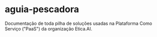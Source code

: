 # aguia-pescadora
Documentação de toda pilha de soluções usadas na Plataforma Como Serviço ("PaaS") da organização Etica.AI.
